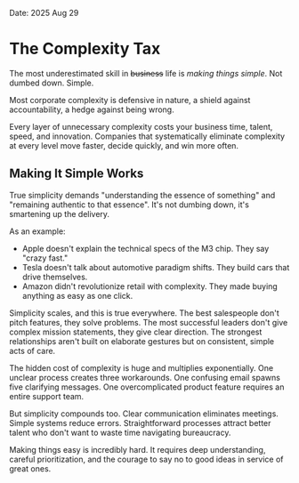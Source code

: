 Date: 2025 Aug 29
# The Complexity Tax

The most underestimated skill in ~~business~~ life is _making things simple_. Not dumbed down. Simple.

Most corporate complexity is defensive in nature, a shield against accountability, a hedge against being wrong. 

Every layer of unnecessary complexity costs your business time, talent, speed, and innovation. Companies that systematically eliminate complexity at every level move faster, decide quickly, and win more often.

## Making It Simple Works

True simplicity demands "understanding the essence of something" and "remaining authentic to that essence". It's not dumbing down, it's smartening up the delivery.

As an example:
- Apple doesn't explain the technical specs of the M3 chip. They say "crazy fast."
- Tesla doesn't talk about automotive paradigm shifts. They build cars that drive themselves.
- Amazon didn't revolutionize retail with complexity. They made buying anything as easy as one click.

Simplicity scales, and this is true everywhere. The best salespeople don't pitch features, they solve problems. The most successful leaders don't give complex mission statements, they give clear direction. The strongest relationships aren't built on elaborate gestures but on consistent, simple acts of care.

The hidden cost of complexity is huge and multiplies exponentially. One unclear process creates three workarounds. One confusing email spawns five clarifying messages. One overcomplicated product feature requires an entire support team.

But simplicity compounds too. Clear communication eliminates meetings. Simple systems reduce errors. Straightforward processes attract better talent who don't want to waste time navigating bureaucracy.

Making things easy is incredibly hard. It requires deep understanding, careful prioritization, and the courage to say no to good ideas in service of great ones.